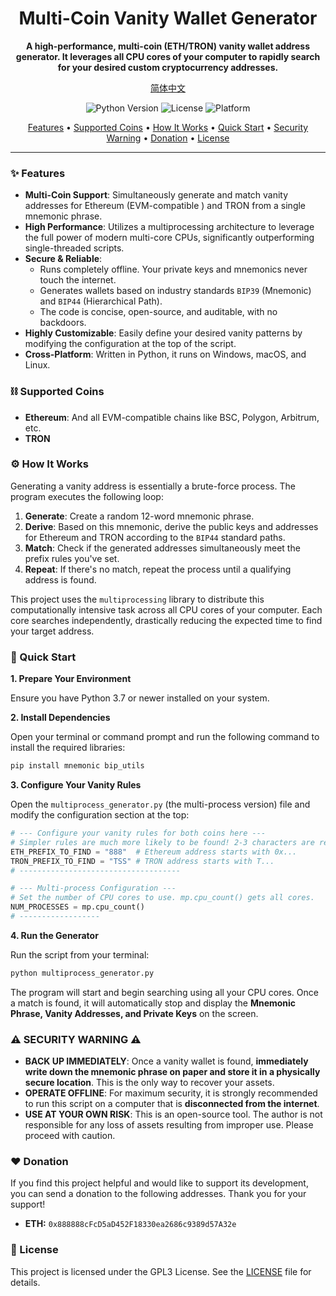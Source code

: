 <div align="center">

# Multi-Coin Vanity Wallet Generator

**A high-performance, multi-coin (ETH/TRON) vanity wallet address generator. It leverages all CPU cores of your computer to rapidly search for your desired custom cryptocurrency addresses.**

[简体中文](README.zh-CN.md)

</div>

<p align="center">
  <img src="https://img.shields.io/badge/Python-3.7+-blue.svg" alt="Python Version">
  <img src="https://img.shields.io/badge/License-GPL-green.svg" alt="License">
  <img src="https://img.shields.io/badge/Platform-Windows%20%7C%20macOS%20%7C%20Linux-lightgrey" alt="Platform">
</p>

<p align="center">
  <a href="#-features">Features</a> •
  <a href="#-supported-coins">Supported Coins</a> •
  <a href="#-how-it-works">How It Works</a> •
  <a href="#-quick-start">Quick Start</a> •
  <a href="#-security-warning">Security Warning</a> •
  <a href="#-donation">Donation</a> •
  <a href="#-license">License</a>
</p>

---

### ✨ Features

*   **Multi-Coin Support**: Simultaneously generate and match vanity addresses for Ethereum (EVM-compatible ) and TRON from a single mnemonic phrase.
*   **High Performance**: Utilizes a multiprocessing architecture to leverage the full power of modern multi-core CPUs, significantly outperforming single-threaded scripts.
*   **Secure & Reliable**:
    *   Runs completely offline. Your private keys and mnemonics never touch the internet.
    *   Generates wallets based on industry standards `BIP39` (Mnemonic) and `BIP44` (Hierarchical Path).
    *   The code is concise, open-source, and auditable, with no backdoors.
*   **Highly Customizable**: Easily define your desired vanity patterns by modifying the configuration at the top of the script.
*   **Cross-Platform**: Written in Python, it runs on Windows, macOS, and Linux.

### ⛓️ Supported Coins

*   **Ethereum**: And all EVM-compatible chains like BSC, Polygon, Arbitrum, etc.
*   **TRON**

### ⚙️ How It Works

Generating a vanity address is essentially a brute-force process. The program executes the following loop:

1.  **Generate**: Create a random 12-word mnemonic phrase.
2.  **Derive**: Based on this mnemonic, derive the public keys and addresses for Ethereum and TRON according to the `BIP44` standard paths.
3.  **Match**: Check if the generated addresses simultaneously meet the prefix rules you've set.
4.  **Repeat**: If there's no match, repeat the process until a qualifying address is found.

This project uses the `multiprocessing` library to distribute this computationally intensive task across all CPU cores of your computer. Each core searches independently, drastically reducing the expected time to find your target address.

### 🚀 Quick Start

**1. Prepare Your Environment**

Ensure you have Python 3.7 or newer installed on your system.

**2. Install Dependencies**

Open your terminal or command prompt and run the following command to install the required libraries:

```bash
pip install mnemonic bip_utils
```

**3. Configure Your Vanity Rules**

Open the `multiprocess_generator.py` (the multi-process version) file and modify the configuration section at the top:

```python
# --- Configure your vanity rules for both coins here ---
# Simpler rules are much more likely to be found! 2-3 characters are recommended.
ETH_PREFIX_TO_FIND = "888"  # Ethereum address starts with 0x...
TRON_PREFIX_TO_FIND = "TSS" # TRON address starts with T...
# ------------------------------------

# --- Multi-process Configuration ---
# Set the number of CPU cores to use. mp.cpu_count() gets all cores.
NUM_PROCESSES = mp.cpu_count()
# ------------------
```

**4. Run the Generator**

Run the script from your terminal:

```bash
python multiprocess_generator.py
```

The program will start and begin searching using all your CPU cores. Once a match is found, it will automatically stop and display the **Mnemonic Phrase, Vanity Addresses, and Private Keys** on the screen.

### ⚠️ SECURITY WARNING ⚠️

*   **BACK UP IMMEDIATELY**: Once a vanity wallet is found, **immediately write down the mnemonic phrase on paper and store it in a physically secure location**. This is the only way to recover your assets.
*   **OPERATE OFFLINE**: For maximum security, it is strongly recommended to run this script on a computer that is **disconnected from the internet**.
*   **USE AT YOUR OWN RISK**: This is an open-source tool. The author is not responsible for any loss of assets resulting from improper use. Please proceed with caution.

### ❤️ Donation

If you find this project helpful and would like to support its development, you can send a donation to the following addresses. Thank you for your support!

*   **ETH:** `0x888888cFcD5aD452F18330ea2686c9389d57A32e`

### 📜 License

This project is licensed under the GPL3 License. See the [LICENSE](LICENSE) file for details.
